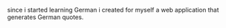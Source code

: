 since i started learning German i created for myself a web application that generates German quotes.
